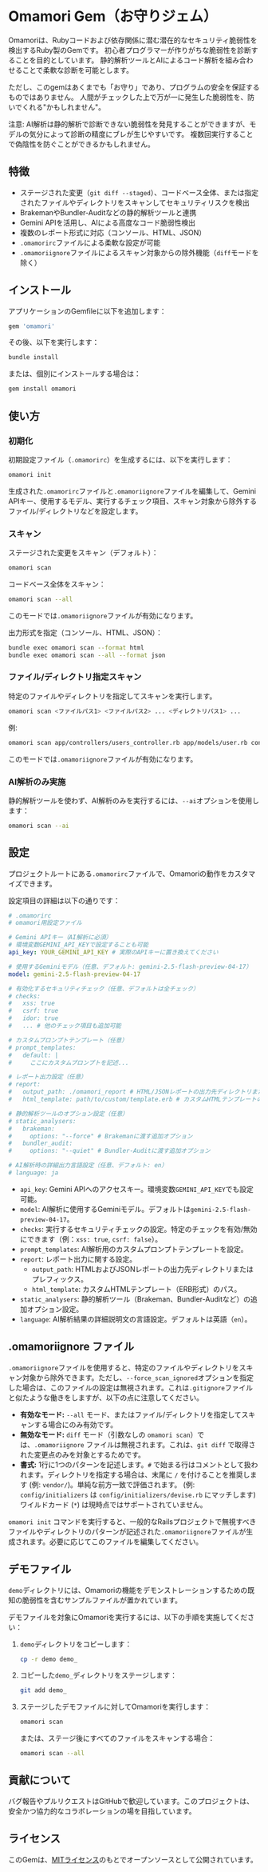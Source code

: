 # Omamori Gem（お守りジェム）

Omamoriは、Rubyコードおよび依存関係に潜む潜在的なセキュリティ脆弱性を検出するRuby製のGemです。
初心者プログラマーが作りがちな脆弱性を診断することを目的としています。
静的解析ツールとAIによるコード解析を組み合わせることで柔軟な診断を可能とします。

ただし、このgemはあくまでも「お守り」であり、プログラムの安全を保証するものではありません。
人間がチェックした上で万が一に発生した脆弱性を、防いでくれる"かもしれません"。

注意:
AI解析は静的解析で診断できない脆弱性を発見することができますが、モデルの気分によって診断の精度にブレが生じやすいです。
複数回実行することで偽陰性を防ぐことができるかもしれません。

## 特徴

- ステージされた変更（`git diff --staged`）、コードベース全体、または指定されたファイルやディレクトリをスキャンしてセキュリティリスクを検出
- BrakemanやBundler-Auditなどの静的解析ツールと連携
- Gemini APIを活用し、AIによる高度なコード脆弱性検出
- 複数のレポート形式に対応（コンソール、HTML、JSON）
- `.omamorirc`ファイルによる柔軟な設定が可能
- `.omamoriignore`ファイルによるスキャン対象からの除外機能（`diff`モードを除く）

## インストール

アプリケーションのGemfileに以下を追加します：

```ruby
gem 'omamori'
```

その後、以下を実行します：

```bash
bundle install
```

または、個別にインストールする場合は：

```bash
gem install omamori
```

## 使い方

### 初期化

初期設定ファイル（`.omamorirc`）を生成するには、以下を実行します：

```bash
omamori init
```

生成された`.omamorirc`ファイルと`.omamoriignore`ファイルを編集して、Gemini APIキー、使用するモデル、実行するチェック項目、スキャン対象から除外するファイル/ディレクトリなどを設定します。

### スキャン

ステージされた変更をスキャン（デフォルト）：

```bash
omamori scan
```

コードベース全体をスキャン：

```bash
omamori scan --all
```
このモードでは`.omamoriignore`ファイルが有効になります。

出力形式を指定（コンソール、HTML、JSON）：

```bash
bundle exec omamori scan --format html
bundle exec omamori scan --all --format json
```

### ファイル/ディレクトリ指定スキャン

特定のファイルやディレクトリを指定してスキャンを実行します。

```bash
omamori scan <ファイルパス1> <ファイルパス2> ... <ディレクトリパス1> ...
```

例:

```bash
omamori scan app/controllers/users_controller.rb app/models/user.rb config/routes.rb lib/
```

このモードでは`.omamoriignore`ファイルが有効になります。

### AI解析のみ実施

静的解析ツールを使わず、AI解析のみを実行するには、`--ai`オプションを使用します：

```bash
omamori scan --ai
```

## 設定

プロジェクトルートにある`.omamorirc`ファイルで、Omamoriの動作をカスタマイズできます。

設定項目の詳細は以下の通りです：

```yaml
# .omamorirc
# omamori用設定ファイル

# Gemini APIキー（AI解析に必須）
# 環境変数GEMINI_API_KEYで設定することも可能
api_key: YOUR_GEMINI_API_KEY # 実際のAPIキーに置き換えてください

# 使用するGeminiモデル（任意、デフォルト: gemini-2.5-flash-preview-04-17）
model: gemini-2.5-flash-preview-04-17

# 有効化するセキュリティチェック（任意、デフォルトは全チェック）
# checks:
#   xss: true
#   csrf: true
#   idor: true
#   ... # 他のチェック項目も追加可能

# カスタムプロンプトテンプレート（任意）
# prompt_templates:
#   default: |
#     ここにカスタムプロンプトを記述...

# レポート出力設定（任意）
# report:
#   output_path: ./omamori_report # HTML/JSONレポートの出力先ディレクトリまたは接頭辞
#   html_template: path/to/custom/template.erb # カスタムHTMLテンプレートのパス

# 静的解析ツールのオプション設定（任意）
# static_analysers:
#   brakeman:
#     options: "--force" # Brakemanに渡す追加オプション
#   bundler_audit:
#     options: "--quiet" # Bundler-Auditに渡す追加オプション

# AI解析時の詳細出力言語設定（任意、デフォルト: en）
# language: ja
```

- `api_key`: Gemini APIへのアクセスキー。環境変数`GEMINI_API_KEY`でも設定可能。
- `model`: AI解析に使用するGeminiモデル。デフォルトは`gemini-2.5-flash-preview-04-17`。
- `checks`: 実行するセキュリティチェックの設定。特定のチェックを有効/無効にできます（例：`xss: true`, `csrf: false`）。
- `prompt_templates`: AI解析用のカスタムプロンプトテンプレートを設定。
- `report`: レポート出力に関する設定。
  - `output_path`: HTMLおよびJSONレポートの出力先ディレクトリまたはプレフィックス。
  - `html_template`: カスタムHTMLテンプレート（ERB形式）のパス。
- `static_analysers`: 静的解析ツール（Brakeman、Bundler-Auditなど）の追加オプション設定。
- `language`: AI解析結果の詳細説明文の言語設定。デフォルトは英語（`en`）。

## .omamoriignore ファイル

`.omamoriignore`ファイルを使用すると、特定のファイルやディレクトリをスキャン対象から除外できます。ただし、`--force_scan_ignored`オプションを指定した場合は、このファイルの設定は無視されます。これは`.gitignore`ファイルと似たような働きをしますが、以下の点に注意してください。

*   **有効なモード:** `--all` モード、またはファイル/ディレクトリを指定してスキャンする場合にのみ有効です。
*   **無効なモード:** `diff` モード（引数なしの `omamori scan`）では、`.omamoriignore` ファイルは無視されます。これは、`git diff` で取得された変更点のみを対象とするためです。
*   **書式:** 1行に1つのパターンを記述します。`#` で始まる行はコメントとして扱われます。ディレクトリを指定する場合は、末尾に `/` を付けることを推奨します (例: `vendor/`)。単純な前方一致で評価されます。 (例: `config/initializers` は `config/initializers/devise.rb` にマッチします)ワイルドカード (`*`) は現時点ではサポートされていません。

`omamori init` コマンドを実行すると、一般的なRailsプロジェクトで無視すべきファイルやディレクトリのパターンが記述された`.omamoriignore`ファイルが生成されます。必要に応じてこのファイルを編集してください。

## デモファイル

`demo`ディレクトリには、Omamoriの機能をデモンストレーションするための既知の脆弱性を含むサンプルファイルが置かれています。

デモファイルを対象にOmamoriを実行するには、以下の手順を実施してください：

1. `demo`ディレクトリをコピーします：

    ```bash
    cp -r demo demo_
    ```

2. コピーした`demo_`ディレクトリをステージします：

    ```bash
    git add demo_
    ```

3. ステージしたデモファイルに対してOmamoriを実行します：

    ```bash
    omamori scan
    ```

    または、ステージ後にすべてのファイルをスキャンする場合：

    ```bash
    omamori scan --all
    ```

## 貢献について

バグ報告やプルリクエストはGitHubで歓迎しています。このプロジェクトは、安全かつ協力的なコラボレーションの場を目指しています。

## ライセンス

このGemは、[MITライセンス](https://opensource.org/licenses/MIT)のもとでオープンソースとして公開されています。
